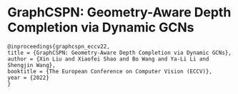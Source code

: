 # GraphCSPN: Geometry-Aware Depth Completion via Dynamic GCNs

```
@inproceedings{graphcspn_eccv22,
title = {GraphCSPN: Geometry-Aware Depth Completion via Dynamic GCNs},
author = {Xin Liu and Xiaofei Shao and Bo Wang and Ya-Li Li and Shengjin Wang},
booktitle = {The European Conference on Computer Vision (ECCV)},
year = {2022}
}
```